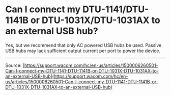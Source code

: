 # Can I connect my DTU-1141/DTU-1141B or DTU-1031X/DTU-1031AX to an external USB hub?

Yes, but we recommend that only AC powered USB hubs be used. Passive USB hubs may lack sufficient output current per port to power the device.

---
Source: [https://support.wacom.com/hc/en-us/articles/1500006260501-Can-I-connect-my-DTU-1141-DTU-1141B-or-DTU-1031X-DTU-1031AX-to-an-external-USB-hub](https://support.wacom.com/hc/en-us/articles/1500006260501-Can-I-connect-my-DTU-1141-DTU-1141B-or-DTU-1031X-DTU-1031AX-to-an-external-USB-hub)
